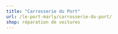 ```yaml
---
title: "Carrosserie du Port"
url: /le-port-marly/carrosserie-du-port/
shop: réparation de voitures
---
```

